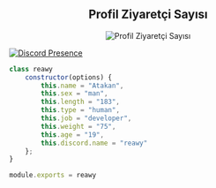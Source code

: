 <div align="center">
  <h2>Profil Ziyaretçi Sayısı</h2>
  <img src="https://komarev.com/ghpvc/?username=reawyxd" alt="Profil Ziyaretçi Sayısı" />
</div>



[![Discord Presence](https://lanyard-profile-readme.vercel.app/api/391938117919047680?hideDiscrim=true)](https://discord.com/users/391938117919047680)








```js
class reawy
    constructor(options) {
        this.name = "Atakan",
        this.sex = "man",
        this.length = "183",
        this.type = "human",
        this.job = "developer",
        this.weight = "75",
        this.age = "19",
        this.discord.name = "reawy"
    };
}

module.exports = reawy
